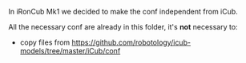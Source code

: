 In iRonCub Mk1 we decided to make the conf independent from iCub.

All the necessary conf are already in this folder, it's **not** necessary to:
- copy files from https://github.com/robotology/icub-models/tree/master/iCub/conf
